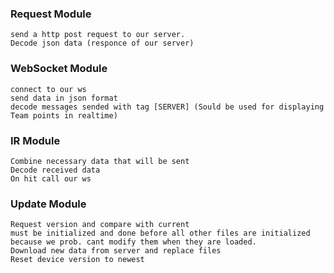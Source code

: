 ### Request Module
	send a http post request to our server.
	Decode json data (responce of our server)
### WebSocket Module
	connect to our ws
	send data in json format
	decode messages sended with tag [SERVER] (Sould be used for displaying Team points in realtime)
### IR Module
	Combine necessary data that will be sent
	Decode received data
	On hit call our ws
### Update Module
	Request version and compare with current
	must be initialized and done before all other files are initialized because we prob. cant modify them when they are loaded.
	Download new data from server and replace files
	Reset device version to newest
